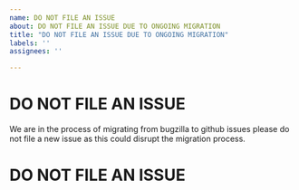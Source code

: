 ```yaml
---
name: DO NOT FILE AN ISSUE
about: DO NOT FILE AN ISSUE DUE TO ONGOING MIGRATION
title: "DO NOT FILE AN ISSUE DUE TO ONGOING MIGRATION"
labels: ''
assignees: ''

---
```


# DO NOT FILE AN ISSUE

We are in the process of migrating from bugzilla to github issues please do not file a new issue as this could disrupt the migration process.

# DO NOT FILE AN ISSUE
